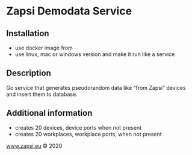 # Zapsi Demodata Service


## Installation
* use docker image from 
* use linux, mac or windows version and make it run like a service

## Description
Go service that generates pseudorandom data like "from Zapsi" devices and insert them to database.

## Additional information
* creates 20 devices, device ports when not present
* creates 20 workplaces, workplace ports, when not present


www.zapsi.eu © 2020
